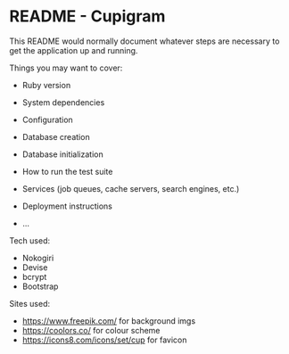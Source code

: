 # README - Cupigram

This README would normally document whatever steps are necessary to get the
application up and running.

Things you may want to cover:

* Ruby version

* System dependencies

* Configuration

* Database creation

* Database initialization

* How to run the test suite

* Services (job queues, cache servers, search engines, etc.)

* Deployment instructions

* ...


Tech used:
 - Nokogiri
 - Devise
 - bcrypt
 - Bootstrap

Sites used:
 - https://www.freepik.com/ for background imgs
 - https://coolors.co/ for colour scheme
 - https://icons8.com/icons/set/cup for favicon